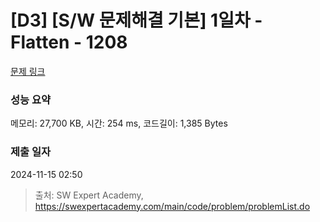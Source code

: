 # [D3] [S/W 문제해결 기본] 1일차 - Flatten - 1208 

[문제 링크](https://swexpertacademy.com/main/code/problem/problemDetail.do?contestProbId=AV139KOaABgCFAYh) 

### 성능 요약

메모리: 27,700 KB, 시간: 254 ms, 코드길이: 1,385 Bytes

### 제출 일자

2024-11-15 02:50



> 출처: SW Expert Academy, https://swexpertacademy.com/main/code/problem/problemList.do